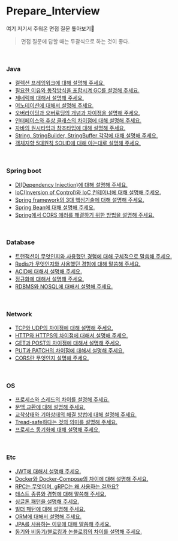 # Prepare_Interview

여기 저기서 주워온 면접 질문 톺아보기:fist_left:

> 면접 질문에 답할 때는 두괄식으로 하는 것이 좋다.

<br>

### Java

+ [컬렉션 프레임워크에 대해 설명해 주세요.]()
+ [필요한 이유와 동작방식을 포함시켜 GC를 설명해 주세요.]()
+ [제네릭에 대해서 설명해 주세요.]()
+ [어노테이션에 대해서 설명해 주세요.]()
+ [오버라이딩과 오버로딩의 개념과 차이점을 설명해 주세요.]()
+ [인터페이스와 추상 클래스의 차이점에 대해 설명해 주세요.]()
+ [자바의 원시타입과 참조타입에 대해 설명해 주세요.]()
+ [String, StringBuilder, StringBuffer 각각에 대해 설명해 주세요.]()
+ [객체지향 5대원칙 SOLID에 대해 아는대로 설명해 주세요.]()

<br>

### Spring boot

+ [DI(Dependency Injection)에 대해 설명해 주세요.](https://github.com/syxxn/Prepare_Interview/blob/main/SPRINGBOOT/DI(Dependency%20Injection).md)
+ [IoC(Inversion of Control)와 IoC 컨테이너에 대해 설명해 주세요.](https://github.com/syxxn/Prepare_Interview/blob/main/SPRINGBOOT/IoC(Inversion%20Of%20Control).md)
+ [Spring framework의 3대 핵심기술에 대해 설명해 주세요.]()
+ [Spring Bean에 대해 설명해 주세요.](https://github.com/syxxn/Prepare_Interview/blob/main/SPRINGBOOT/Bean.md)
+ [Spring에서 CORS 에러를 해결하기 위한 방법을 설명해 주세요.]()

<br>

### Database

+ [트랜잭션이 무엇인지와 사용했던 경험에 대해 구체적으로 말씀해 주세요.]()
+ [Redis가 무엇인지와 사용했던 경험에 대해 말씀해 주세요.]()
+ [ACID에 대해서 설명해 주세요.]()
+ [정규화에 대해서 설명해 주세요.]()
+ [RDBMS와 NOSQL에 대해서 설명해 주세요.]()

<br>

### Network

+ [TCP와 UDP의 차이점에 대해 설명해 주세요.]()
+ [HTTP와 HTTPS의 차이점에 대해서 설명해 주세요.]()
+ [GET과 POST의 차이점에 대해서 설명해 주세요.]()
+ [PUT과 PATCH의 차이점에 대해서 설명해 주세요.]()
+ [CORS란 무엇인지 설명해 주세요.]()

<br>

### OS

+ [프로세스와 스레드의 차이를 설명해 주세요.]()
+ [문맥 교환에 대해 설명해 주세요.]()
+ [교착상태와 기아상태의 해결 방법에 대해 설명해 주세요.]()
+ [Tread-safe하다는 것의 의미를 설명해 주세요.]()
+ [프로세스 동기화에 대해 설명해 주세요.]()

<br>

### Etc

+ [JWT에 대해서 설명해 주세요.]()
+ [Docker와 Docker-Compose의 차이에 대해 설명해 주세요.]()
+ [RPC는 무엇이며, gRPC는 왜 사용하는 걸까요?]()
+ [테스트 종류와 경험에 대해 말씀해 주세요.]()
+ [싱글톤 패턴을 설명해 주세요.]()
+ [빌더 패턴에 대해 설명해 주세요.]()
+ [ORM에 대해서 설명해 주세요.]()
+ [JPA를 사용하는 이유에 대해 말씀해 주세요.]()
+ [동기와 비동기/블로킹과 논블로킹의 차이를 설명해 주세요.]()
